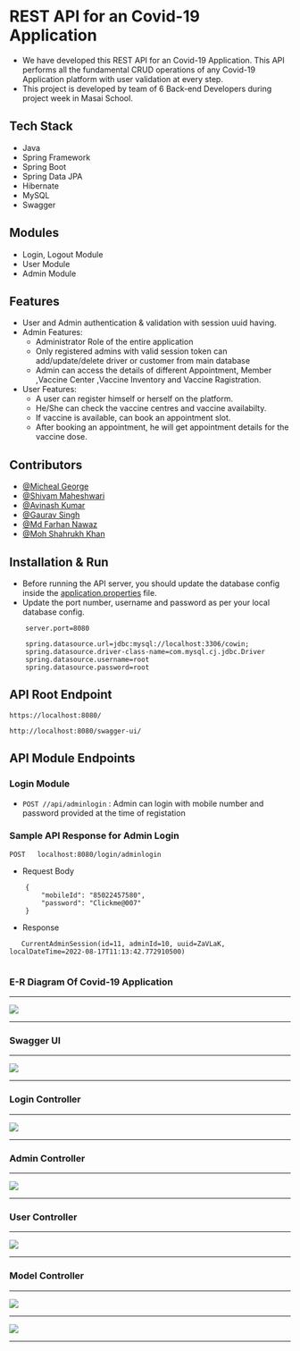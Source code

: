 
# REST API for an Covid-19 Application

* We have developed this REST API for an Covid-19 Application. This API performs all the fundamental CRUD operations of any Covid-19 Application platform with user validation at every step.
* This project is developed by team of 6 Back-end Developers during project week in Masai School. 

## Tech Stack

* Java
* Spring Framework
* Spring Boot
* Spring Data JPA
* Hibernate
* MySQL
* Swagger

## Modules

* Login, Logout Module
* User Module
* Admin Module

## Features

* User and Admin authentication & validation with session uuid having.
* Admin Features:
    * Administrator Role of the entire application
    * Only registered admins with valid session token can add/update/delete driver or customer from main database
    * Admin can access the details of different Appointment, Member ,Vaccine Center ,Vaccine Inventory and Vaccine Ragistration.
* User Features:
    * A user can register himself or herself on the platform.
    * He/She can check the vaccine centres and vaccine availabilty.
    * If vaccine is available, can book an appointment slot.
    * After booking an appointment, he will get appointment details for the vaccine dose.    


## Contributors

* [@Micheal George](https://github.com/Micheal-George)
* [@Shivam Maheshwari](https://github.com/shivamgarg796)
* [@Avinash Kumar](https://github.com/avinash-here)
* [@Gaurav Singh](https://github.com/GauravSinghh)
* [@Md Farhan Nawaz](https://github.com/nvFARHAN)
* [@Moh Shahrukh Khan](https://github.com/MohShahrukhKhan)



## Installation & Run

* Before running the API server, you should update the database config inside the [application.properties](https://github.com/nvFARHAN/cowin.gov.in/blob/master/src/main/resources/application.properties) file. 
* Update the port number, username and password as per your local database config.

```
    server.port=8080

    spring.datasource.url=jdbc:mysql://localhost:3306/cowin;
    spring.datasource.driver-class-name=com.mysql.cj.jdbc.Driver
    spring.datasource.username=root
    spring.datasource.password=root

```

## API Root Endpoint

`https://localhost:8080/`

`http://localhost:8080/swagger-ui/`


## API Module Endpoints

### Login Module

* `POST //api/adminlogin` : Admin can login with mobile number and password provided at the time of registation
<!--
### User Module


* `POST /customer/login` : Logging in customer with valid mobile number & password
* `GET /customer/availablecabs` : Getting the list of all the available cabs
* `GET /customers/cabs` : Getting All the cabs
* `GET /customers/checkhistory` : Getting the history of completed tr
* `PUT /customer/update/{mobile}` : Updates customer details based on mobile number
* `PATCH /customer/updatepassword/{mobile}` : Updates customer's password based on the given mobile number
* `POST /customer/booktrip` : Customer can book a cab
* `POST /customer/updatetrip` : Customer can modify or update the trip
* `POST /customer/logout` : Logging out customer based on session token
* `DELETE /customer/delete` : Deletes logged in user 
* `DELETE /customer/complete/{tripid}` : Completed the trip with the given tripid 
* `DELETE /customer/canceltrip` : Cancel the trip with the given tripid   


### Admin Module

* `POST /admin/register` : Register a new admin with proper data validation and admin session
* `POST /admin/login` : Admin can login with mobile number and password provided at the time of registation
* `GET /admin/logout` : Logging out admin based on session token
* `GET /admin/listoftripsbycustomer` : Get list of trips of by a customer id
* `GET /admin/listoftrips` : Get list of trips of all the trips
* `GET /admin/listocustomers` : Get list of all the customers
* `GET /admin/listodrivers` : Get list of all the drivers
* `PUT /admin/update/{username}` : Updates admin detaisl by passed user name
* `DELETE /admin/delete` : Deletes the admin with passed id   -->


### Sample API Response for Admin Login

`POST   localhost:8080/login/adminlogin`

* Request Body

```
    {
        "mobileId": "85022457580",
        "password": "Clickme@007"
    }
```

* Response

```
   CurrentAdminSession(id=11, adminId=10, uuid=ZaVLaK, localDateTime=2022-08-17T11:13:42.772910500)
   
```
### E-R Diagram Of Covid-19 Application
---
<img src="https://github.com/shivamgarg796/Spring-work/blob/master/Images/Er-Diagram.jpeg?raw=true" style="max-width: 100%; display: inline-block;" data-target="animated-image.originalImage">

---

### Swagger UI

---

<img src="https://github.com/shivamgarg796/Spring-work/blob/master/Images/Swagger-ui.jpeg?raw=true" style="max-width: 100%; display: inline-block;" data-target="animated-image.originalImage">

---

### Login Controller

---

<img src="https://github.com/shivamgarg796/Spring-work/blob/master/Images/Login.png?raw=true" style="max-width: 100%; display: inline-block;" data-target="animated-image.originalImage">

---

### Admin Controller

---

<img src="https://github.com/shivamgarg796/Spring-work/blob/master/Images/Admin-Controller.jpeg?raw=true" style="max-width: 100%; display: inline-block;" data-target="animated-image.originalImage">

---

### User Controller

---

<img src="https://github.com/shivamgarg796/Spring-work/blob/master/Images/User.png?raw=true" style="max-width: 100%; display: inline-block;" data-target="animated-image.originalImage">

---

### Model Controller

---

<img src="https://github.com/shivamgarg796/Spring-work/blob/master/Images/mODELS.png?raw=true" style="max-width: 100%; display: inline-block;" data-target="animated-image.originalImage">

---

<img src="https://github.com/shivamgarg796/Spring-work/blob/master/Images/Thank-you-word-cloud.jpg?raw=true" style="max-width: 100%; display: inline-block;" data-target="animated-image.originalImage">

---





